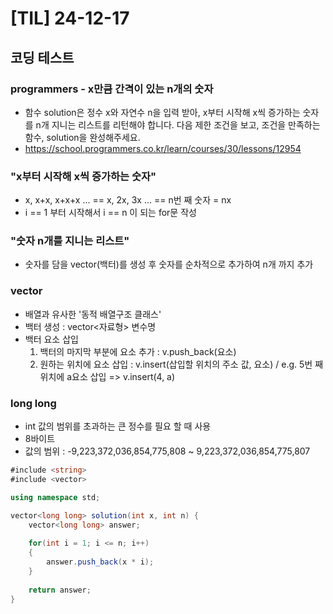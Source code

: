 # [TIL] 24-12-17

## 코딩 테스트
### programmers - x만큼 간격이 있는 n개의 숫자
- 함수 solution은 정수 x와 자연수 n을 입력 받아, x부터 시작해 x씩 증가하는 숫자를 n개 지니는 리스트를 리턴해야 합니다. 다음 제한 조건을 보고, 조건을 만족하는 함수, solution을 완성해주세요.
- https://school.programmers.co.kr/learn/courses/30/lessons/12954

### "x부터 시작해 x씩 증가하는 숫자"
- x, x+x, x+x+x ... == x, 2x, 3x ... == n번 째 숫자 = nx
- i == 1 부터 시작해서 i == n 이 되는 for문 작성
### "숫자 n개를 지니는 리스트"
- 숫자를 담을 vector(백터)를 생성 후 숫자를 순차적으로 추가하여 n개 까지 추가
### vector
- 배열과 유사한 '동적 배열구조 클래스'
- 백터 생성 : vector<자료형> 변수명
- 백터 요소 삽입
  1) 백터의 마지막 부분에 요소 추가 : v.push_back(요소)
  2) 원하는 위치에 요소 삽입 : v.insert(삽입할 위치의 주소 값, 요소) / e.g. 5번 째 위치에 a요소 삽입 => v.insert(4, a)
### long long
- int 값의 범위를 초과하는 큰 정수를 필요 할 때 사용
- 8바이트
- 값의 범위 : -9,223,372,036,854,775,808 ~ 9,223,372,036,854,775,807

```c#
#include <string>
#include <vector>

using namespace std;

vector<long long> solution(int x, int n) {
    vector<long long> answer;
    
    for(int i = 1; i <= n; i++)
    {
        answer.push_back(x * i);
    }
    
    return answer;
}
```
